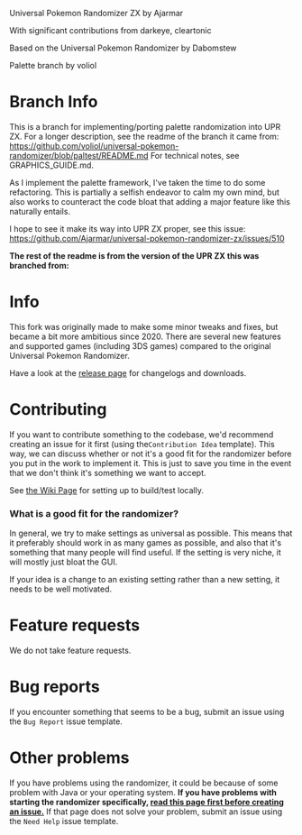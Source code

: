 Universal Pokemon Randomizer ZX by Ajarmar

With significant contributions from darkeye, cleartonic

Based on the Universal Pokemon Randomizer by Dabomstew

Palette branch 
by voliol

# Branch Info

This is a branch for implementing/porting palette randomization into UPR ZX. For a longer description, see the readme of the 
branch it came from: https://github.com/voliol/universal-pokemon-randomizer/blob/paltest/README.md
For technical notes, see GRAPHICS_GUIDE.md.

As I implement the palette framework, I've taken the time to do some refactoring. This is partially a selfish endeavor to calm my own mind, 
but also works to counteract the code bloat that adding a major feature like this naturally entails. 

I hope to see it make its way into UPR ZX proper, see this issue: https://github.com/Ajarmar/universal-pokemon-randomizer-zx/issues/510


**The rest of the readme is from the version of the UPR ZX this was branched from:**

# Info

This fork was originally made to make some minor tweaks and fixes, but became a bit more ambitious since 2020. There are several new features and supported games (including 3DS games) compared to the original Universal Pokemon Randomizer.

Have a look at the [release page](https://github.com/Ajarmar/universal-pokemon-randomizer-zx/releases) for changelogs and downloads.

# Contributing

If you want to contribute something to the codebase, we'd recommend creating an issue for it first (using the`Contribution Idea` template). This way, we can discuss whether or not it's a good fit for the randomizer before you put in the work to implement it. This is just to save you time in the event that we don't think it's something we want to accept.

See [the Wiki Page](https://github.com/Ajarmar/universal-pokemon-randomizer-zx/wiki/Building-Universal-Pokemon-Randomizer-ZX) for setting up to build/test locally.

### What is a good fit for the randomizer?

In general, we try to make settings as universal as possible. This means that it preferably should work in as many games as possible, and also that it's something that many people will find useful. If the setting is very niche, it will mostly just bloat the GUI.

If your idea is a change to an existing setting rather than a new setting, it needs to be well motivated.

# Feature requests

We do not take feature requests.

# Bug reports

If you encounter something that seems to be a bug, submit an issue using the `Bug Report` issue template.

# Other problems

If you have problems using the randomizer, it could be because of some problem with Java or your operating system. **If you have problems with starting the randomizer specifically, [read this page first before creating an issue.](https://github.com/Ajarmar/universal-pokemon-randomizer-zx/wiki/About-Java)** If that page does not solve your problem, submit an issue using the `Need Help` issue template.
